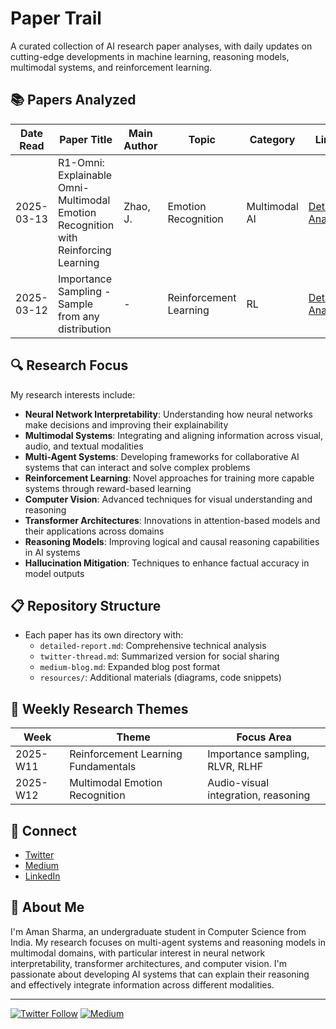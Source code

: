 # Paper Trail

A curated collection of AI research paper analyses, with daily updates on cutting-edge developments in machine learning, reasoning models, multimodal systems, and reinforcement learning.

## 📚 Papers Analyzed

| Date Read | Paper Title | Main Author | Topic | Category | Links |
|-----------|-------------|-------------|-------|----------|-------|
| 2025-03-13 | R1-Omni: Explainable Omni-Multimodal Emotion Recognition with Reinforcing Learning | Zhao, J. | Emotion Recognition | Multimodal AI | [Detailed Analysis](papers/r1-omni/detailed-report.md) |
| 2025-03-12 | Importance Sampling - Sample from any distribution | - | Reinforcement Learning | RL | [Detailed Analysis](papers/importance-sampling/detailed-report.md) |
<!-- New papers will be added here automatically -->

## 🔍 Research Focus

My research interests include:

- **Neural Network Interpretability**: Understanding how neural networks make decisions and improving their explainability
- **Multimodal Systems**: Integrating and aligning information across visual, audio, and textual modalities
- **Multi-Agent Systems**: Developing frameworks for collaborative AI systems that can interact and solve complex problems
- **Reinforcement Learning**: Novel approaches for training more capable systems through reward-based learning
- **Computer Vision**: Advanced techniques for visual understanding and reasoning
- **Transformer Architectures**: Innovations in attention-based models and their applications across domains
- **Reasoning Models**: Improving logical and causal reasoning capabilities in AI systems
- **Hallucination Mitigation**: Techniques to enhance factual accuracy in model outputs

## 📋 Repository Structure

- Each paper has its own directory with:
  - `detailed-report.md`: Comprehensive technical analysis
  - `twitter-thread.md`: Summarized version for social sharing
  - `medium-blog.md`: Expanded blog post format
  - `resources/`: Additional materials (diagrams, code snippets)

## 🔬 Weekly Research Themes

| Week | Theme | Focus Area |
|------|-------|------------|
| 2025-W11 | Reinforcement Learning Fundamentals | Importance sampling, RLVR, RLHF |
| 2025-W12 | Multimodal Emotion Recognition | Audio-visual integration, reasoning |
<!-- Weekly themes will be updated as research progresses -->

## 🔗 Connect

- [Twitter](https://twitter.com/yourusername)
- [Medium](https://medium.com/@yourusername)
- [LinkedIn](https://linkedin.com/in/yourusername)

## 🚀 About Me

I'm Aman Sharma, an undergraduate student in Computer Science from India. My research focuses on multi-agent systems and reasoning models in multimodal domains, with particular interest in neural network interpretability, transformer architectures, and computer vision. I'm passionate about developing AI systems that can explain their reasoning and effectively integrate information across different modalities.

---

[![Twitter Follow](https://img.shields.io/twitter/follow/yourusername?style=social)](https://twitter.com/yourusername)
[![Medium](https://img.shields.io/badge/Medium-Follow-black?style=social&logo=medium)](https://medium.com/@yourusername)